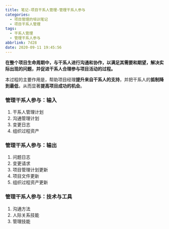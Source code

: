 ```yaml
---
title: 笔记-项目干系人管理-管理干系人参与
categories:
  - 项目管理的培训笔记
  - 项目干系人管理
tags:
  - 干系人管理
  - 管理干系人参与
abbrlink: 7d28
date: 2020-09-11 19:45:56
---
```


**在整个项目生命周期中，与干系人进行沟通和协作，以满足其需要和期望，解决实际出现的问题，并促进干系人合理参与项目活动的过程。**

<!-- more -->

本过程的主要作用是，帮助项目经理**提升来自干系人的支持**，并把干系人的**抵制降到最低**，从而显著**提高项目成功的机会**。

### 管理干系人参与：输入

1. 干系人管理计划
2. 沟通管理计划
3. 变更日志
4. 组织过程资产

### 管理干系人参与：输出

1. 问题日志
2. 变更请求
3. 项目管理计划更新
4. 项目文件更新
5. 组织过程资产更新

### 管理干系人参与：技术与工具

1. 沟通方法
2. 人际关系技能
3. 管理技能
